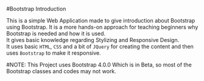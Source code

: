 #Bootstrap Introduction

This is a simple Web Application made to give introduction about Bootstrap using Bootstrap. It is a more hands-on approach for teaching beginners why Bootstrap is needed and how it is used.  
It gives basic knowledge regarding Stylizing and Responsive Design.  
It uses basic ``HTML``, ``CSS`` and a bit of ``JQuery`` for creating the content and then uses ``Bootstrap`` to make it responsive.


#NOTE:
This Project uses Bootstrap 4.0.0 Which is in Beta, so most of the Bootstrap classes and codes may not work.
